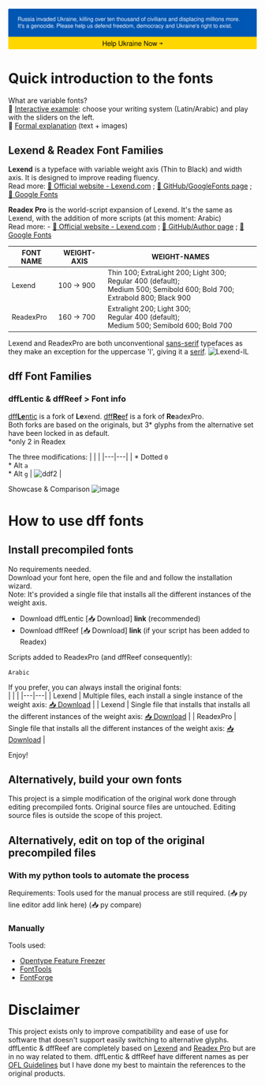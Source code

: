 [![Stand With Ukraine](https://raw.githubusercontent.com/vshymanskyy/StandWithUkraine/main/banner2-direct.svg)](https://stand-with-ukraine.pp.ua)

# Quick introduction to the fonts
What are variable fonts? <br>
     🔗 [Interactive example](https://fonts.google.com/specimen/Readex+Pro/tester): choose your writing system (Latin/Arabic) and play with the sliders on the left.<br>
     🔗 [Formal explanation](https://fonts.google.com/knowledge/introducing_type/introducing_variable_fonts) (text + images)

## Lexend & Readex Font Families
**Lexend** is a typeface with variable weight axis (Thin to Black) and width axis. It is designed to improve reading fluency. <br>
Read more: [🔗 Official website - Lexend.com](https://www.lexend.com/) ; [🔗 GitHub/GoogleFonts page](https://github.com/googlefonts/lexend) ; [🔗 Google Fonts](https://fonts.google.com/specimen/Lexend)

**Readex Pro** is the world-script expansion of Lexend. It's the same as Lexend, with the addition of more scripts (at this moment: Arabic) <br>
Read more: - [🔗 Official website - Lexend.com](https://www.lexend.com/) ; [🔗 GitHub/Author page](https://github.com/ThomasJockin/readexpro) ; [🔗 Google Fonts](https://fonts.google.com/specimen/Readex+Pro)

| FONT NAME | WEIGHT-AXIS | WEIGHT-NAMES | 
|---|---|---|
| Lexend | 100 → 900 | Thin 100; ExtraLight 200; Light 300; <br>Regular 400 (default);<br>Medium 500; Semibold 600; Bold 700; Extrabold 800; Black 900 |
| ReadexPro | 160 → 700 | Extralight 200; Light 300; <br>Regular 400 (default); <br>Medium 500; Semibold 600; Bold 700 |

Lexend and ReadexPro are both unconventional [sans-serif](https://en.wikipedia.org/wiki/Sans-serif) typefaces as they make an exception for the uppercase 'I', giving it a [serif](https://en.wikipedia.org/wiki/Serif).
![Lexend-IL](https://github.com/user-attachments/assets/be949aeb-5d45-4b8a-9423-7dc827bbf81c)

## dff Font Families
### dffLentic & dffReef > Font info
[dff**Le**ntic](https://github.com/horseDeveloper/dffLentic) is a fork of **Le**xend. [dff**Re**ef](https://github.com/horseDeveloper/dffReef) is a fork of **Re**adexPro. <br>
Both forks are based on the originals, but 3* glyphs from the alternative set have been locked in as default. <br>
*only 2 in Readex

The three modifications:
| | |
|---|---|
| * Dotted `0`<br>* Alt `a`<br>* Alt `g` | ![ddf2](https://github.com/user-attachments/assets/b4fe606e-76aa-456e-b573-5213b404655e) |

Showcase & Comparison
![image](https://github.com/user-attachments/assets/93469e57-6b52-48c1-b37d-6f965c9b9ae5)


# How to use dff fonts
## Install precompiled fonts
No requirements needed. <br>
Download your font here, open the file and and follow the installation wizard. <br>
Note: It's provided a single file that installs all the different instances of the weight axis.
  * Download dffLentic [📥 Download] **link** (recommended) <br>
  * Download dffReef [📥 Download] **link** (if your script has been added to Readex)

Scripts added to ReadexPro (and dffReef consequently): 
```
Arabic
```

If you prefer, you can always install the original fonts:<br>
| | |
|---|---|
| Lexend | Multiple files, each install a single instance of the weight axis: [📥 Download](https://github.com/googlefonts/lexend/tree/main/fonts) |
| Lexend | Single file that installs that installs all the different instances of the weight axis: [📥 Download](https://github.com/googlefonts/lexend/tree/main/fonts/lexend/variable) |
| ReadexPro | Single file that installs all the different instances of the weight axis: [📥 Download](https://github.com/ThomasJockin/readexpro/tree/master/fonts/variable) |

Enjoy!

## Alternatively, build your own fonts
This project is a simple modification of the original work done through editing precompiled fonts. Original source files are untouched. Editing source files is outside the scope of this project.

## Alternatively, edit on top of the original precompiled files
### With my python tools to automate the process
Requirements: Tools used for the manual process are still required.
(📥 py line editor add link here)
(📥 py compare)

### Manually
Tools used:
* [Opentype Feature Freezer](https://github.com/twardoch/fonttools-opentype-feature-freezer)
* [FontTools](https://github.com/fonttools/fonttools)
* [FontForge](https://github.com/fontforge/fontforge)


# Disclaimer
This project exists only to improve compatibility and ease of use for software that doesn't support easily switching to alternative glyphs. dffLentic & dffReef are completely based on [Lexend](https://www.lexend.com/) and [Readex Pro](https://github.com/ThomasJockin/readexpro) but are in no way related to them. dffLentic & dffReef have different names as per [OFL Guidelines](https://openfontlicense.org/how-to-modify-ofl-fonts/) but I have done my best to maintain the references to the original products.
